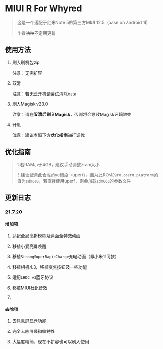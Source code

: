 # MIUI R For Whyred

> 这是一个适配于红米Note 5的第三方MIUI 12.5（base on Android 11)
>
> 作者~~咕咕~~不定期更新

## 使用方法

1. 刷入刷机包zip

   注意：无需扩容

2. 双清

   注意：若无法开机请尝试清除data

3. 刷入Magisk v23.0

   注意：请在**双清后刷入Magisk**，否则将会导致Magisk环境缺失

4. 开机

   注意：建议参照下方**优化指南**进行调优

## 优化指南

> 1.若RAM小于4GB，建议手动调整zram大小
> 
> 2.建议使用此仓库的yc调度（uperf），因为此ROM的`ro.board.platform`的值为`sdm660`，若直接使用uperf，则会加载`sdm660`的参数文件


## 更新日志

### 21.7.20

#### 增加项

1. 适配全局高斯模糊及桌面全特效动画

2. 移植小爱亮屏唤醒

3. 移植`StrongSuperRapidCharge`充电动画（即小米11同款）

4. 移植相机4.3，移植变焦按钮及一些功能

5. 适配`LHDC v3`蓝牙协议

6. 移植MIUI杜比音效

7. 
#### 去除项

1. 去除息屏显示功能

2. 完全去除屏幕指纹特性

3. 大幅度精简，现在不扩容也可以刷入使用



